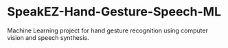 # SpeakEZ-Hand-Gesture-Speech-ML
Machine Learning project for hand gesture recognition using computer vision and speech synthesis.
